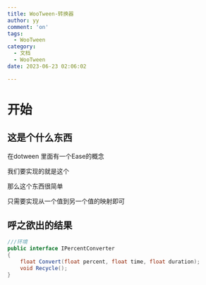 ```yaml
---
title: WooTween-转换器
author: yy
comment: 'on'
tags:
  - WooTween
category:
  - 文档
  - WooTween
date: 2023-06-23 02:06:02

---
```

# 开始
## 这是个什么东西
在dotween 里面有一个Ease的概念

我们要实现的就是这个

那么这个东西很简单

只需要实现从一个值到另一个值的映射即可

## 呼之欲出的结果
``` csharp
///环境
public interface IPercentConverter
{
    float Convert(float percent, float time, float duration);
    void Recycle();
}
```
